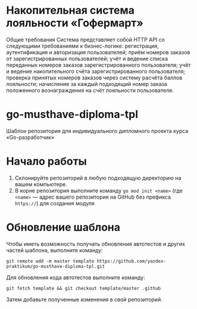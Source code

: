 
# Накопительная система лояльности «Гофермарт»

Общие требования
Система представляет собой HTTP API со следующими требованиями к бизнес-логике:
регистрация, аутентификация и авторизация пользователей;
приём номеров заказов от зарегистрированных пользователей;
учёт и ведение списка переданных номеров заказов зарегистрированного пользователя;
учёт и ведение накопительного счёта зарегистрированного пользователя;
проверка принятых номеров заказов через систему расчёта баллов лояльности;
начисление за каждый подходящий номер заказа положенного вознаграждения на счёт лояльности пользователя.

# go-musthave-diploma-tpl

Шаблон репозитория для индивидуального дипломного проекта курса «Go-разработчик»

# Начало работы

1. Склонируйте репозиторий в любую подходящую директорию на вашем компьютере.
2. В корне репозитория выполните команду `go mod init <name>` (где `<name>` — адрес вашего репозитория на GitHub без
   префикса `https://`) для создания модуля

# Обновление шаблона

Чтобы иметь возможность получать обновления автотестов и других частей шаблона, выполните команду:

```
git remote add -m master template https://github.com/yandex-praktikum/go-musthave-diploma-tpl.git
```

Для обновления кода автотестов выполните команду:

```
git fetch template && git checkout template/master .github
```

Затем добавьте полученные изменения в свой репозиторий.
